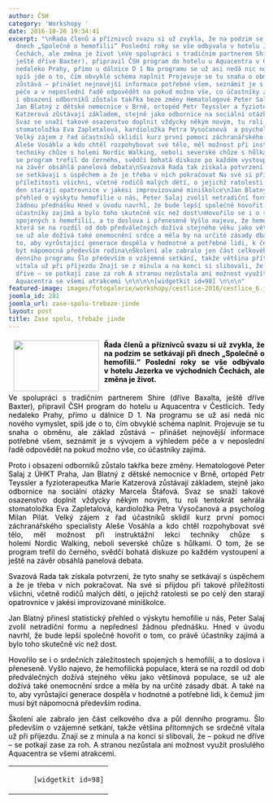 ```yaml
---
author: ČSH
category: 'Workshopy '
date: 2016-10-26 19:34:41
excerpt: "\nŘada členů a příznivců svazu si už zvykla, že na podzim se setkávají při
  dnech „Společně o hemofilii“ Poslední roky se vše odbývalo v hotelu Jezerka ve východních
  Čechách, ale změna je život \nVe spolupráci s tradičním partnerem Shire (dříve Baxalta,
  ještě dříve Baxter), připravil ČSH program do hotelu u Aquacentra v Čestlicích Tedy
  nedaleko Prahy, přímo u dálnice D 1 Na programu se už asi nedá nic nového vymyslet,
  spíš jde o to, čím obvyklé schéma naplnit Projevuje se tu snaha o obměnu, ale základ
  zůstává – přinášet nejnovější informace potřebné všem, seznámit je s vývojem a výhledem
  péče a v neposlední řadě odpovědět na pokud možno vše, co účastníky zajímá\nProto
  i obsazení odborníků zůstalo takřka beze změny Hematologové Peter Salaj z ÚHKT Praha,
  Jan Blatný z dětské nemocnice v Brně, ortopéd Petr Teyssler a fyzioterapeutka Marie
  Katzerová zůstávají základem, stejně jako odbornice na sociální otázky Marcela Štáfová
  Svaz se snaží takové osazenstvo doplnit vždycky někým novým, tu roli tentokrát sehrála
  stomatoložka Eva Zapletalová, kardioložka Petra Vysočanová  a psycholog Milan Pilát
  Velký zájem z řad účastníků sklidil kurz první pomoci záchranářského specialisty
  Aleše Vosáhla a kdo chtěl rozpohybovat své tělo, měl možnost při instruktážní lekci
  techniky chůze s holemi Nordic Walking, neboli severské chůze s hůlkami O tom, že
  se program trefil do černého, svědčí bohatá diskuze po každém vystoupení a ještě
  na závěr obsáhlá panelová debata\nSvazová Rada tak získala potvrzení, že tyto snahy
  se setkávají s úspěchem a že je třeba v nich pokračovat Na své si přijdou při takové
  příležitosti všichni, včetně rodičů malých dětí, o jejichž ratolesti se po celý
  den starají opatrovnice v jakési improvizované miniškolce\nJan Blatný přinesl statistický
  přehled o výskytu hemofilie u nás, Peter Salaj zvolil netradiční formu a nepřednesl
  žádnou přednášku Hned v úvodu navrhl, že bude lepší společně hovořit o tom, co právě
  účastníky zajímá a bylo toho skutečně víc než dost\nHovořilo se i o srdečních záležitostech
  spojených s hemofilií, a to doslova i přeneseně Vyšlo najevo, že hemofilická populace,
  která se na rozdíl od dob předválečných dožívá stejného věku jako většinová populace,
  se už ale dožívá také onemocnění srdce a měla by na určité zásady dbát A také na
  to, aby vyrůstající generace dospěla v hodnotné a potřebné lidi, k čemuž jim musí
  být nápomocná především rodina\nŠkolení ale zabralo jen část celkového dva a půl
  denního programu Šlo především o vzájemné setkání, takže většina přítomných se srdečně
  vítala už při příjezdu Znají se z minula a na konci si slibovali, že – pokud ne
  dříve – se potkají zase za roh A stranou nezůstala ani možnost využít proslulého
  Aquacentra se všemi atrakcemi \n\n\n\n[widgetkit id=98] \n\n\n"
featured-image: images/fotogalerie/workshopy/cestlice-2016/cestlice_6.jpg
joomla_id: 281
joomla_url: zase-spolu-trebaze-jinde
layout: post
title: Zase spolu, třebaže jinde
---
```


<h4 style="text-align: justify;">
 <span style="color: #000000;">
  <img border="0" height="100" src="{{ site.baseurl }}/images/fotogalerie/workshopy/cestlice-2016/cestlice_6.jpg" style="float: left; margin-left: 10px; margin-right: 10px;" width="168"/>
 </span>
</h4>
<h4 style="text-align: justify;">
 <span style="color: #000000;">
  Řada členů a příznivců svazu si už zvykla, že na podzim se setkávají při dnech „Společně o hemofilii.“ Poslední roky se vše odbývalo v hotelu Jezerka ve východních Čechách, ale změna je život.
 </span>
</h4>
<p style="text-align: justify;">
 <span style="color: #000000;">
  Ve spolupráci s tradičním partnerem Shire (dříve Baxalta, ještě dříve Baxter), připravil ČSH program do hotelu u Aquacentra v Čestlicích. Tedy nedaleko Prahy, přímo u dálnice D 1. Na programu se už asi nedá nic nového vymyslet, spíš jde o to, čím obvyklé schéma naplnit. Projevuje se tu snaha o obměnu, ale základ zůstává – přinášet nejnovější informace potřebné všem, seznámit je s vývojem a výhledem péče a v neposlední řadě odpovědět na pokud možno vše, co účastníky zajímá.
 </span>
</p>
<p style="text-align: justify;">
 <span style="color: #000000;">
  Proto i obsazení odborníků zůstalo takřka beze změny. Hematologové Peter Salaj z ÚHKT Praha, Jan Blatný z dětské nemocnice v Brně, ortopéd Petr Teyssler a fyzioterapeutka Marie Katzerová zůstávají základem, stejně jako odbornice na sociální otázky Marcela Štáfová. Svaz se snaží takové osazenstvo doplnit vždycky někým novým, tu roli tentokrát sehrála stomatoložka Eva Zapletalová, kardioložka Petra Vysočanová
  <strong>
  </strong>
  a psycholog Milan Pilát. Velký zájem z řad účastníků sklidil kurz první pomoci záchranářského specialisty Aleše Vosáhla a kdo chtěl rozpohybovat své tělo, měl možnost při instruktážní lekci techniky chůze s holemi Nordic Walking, neboli severské chůze s hůlkami. O tom, že se program trefil do černého, svědčí bohatá diskuze po každém vystoupení a ještě na závěr obsáhlá panelová debata.
 </span>
</p>
<p style="text-align: justify;">
 <span style="color: #000000;">
  Svazová Rada tak získala potvrzení, že tyto snahy se setkávají s úspěchem a že je třeba v nich pokračovat. Na své si přijdou při takové příležitosti všichni, včetně rodičů malých dětí, o jejichž ratolesti se po celý den starají opatrovnice v jakési improvizované miniškolce.
 </span>
</p>
<p style="text-align: justify;">
 <span style="color: #000000;">
  Jan Blatný přinesl statistický přehled o výskytu hemofilie u nás, Peter Salaj zvolil netradiční formu a nepřednesl žádnou přednášku. Hned v úvodu navrhl, že bude lepší společně hovořit o tom, co právě účastníky zajímá a bylo toho skutečně víc než dost.
 </span>
</p>
<p style="text-align: justify;">
 <span style="color: #000000;">
  Hovořilo se i o srdečních záležitostech spojených s hemofilií, a to doslova i přeneseně. Vyšlo najevo, že hemofilická populace, která se na rozdíl od dob předválečných dožívá stejného věku jako většinová populace, se už ale dožívá také onemocnění srdce a měla by na určité zásady dbát. A také na to, aby vyrůstající generace dospěla v hodnotné a potřebné lidi, k čemuž jim musí být nápomocná především rodina.
 </span>
</p>
<p style="text-align: justify;">
 <span style="color: #000000;">
  Školení ale zabralo jen část celkového dva a půl denního programu. Šlo především o vzájemné setkání, takže většina přítomných se srdečně vítala už při příjezdu. Znají se z minula a na konci si slibovali, že – pokud ne dříve – se potkají zase za roh. A stranou nezůstala ani možnost využít proslulého Aquacentra se všemi atrakcemi.
 </span>
</p>
<table class="list" style="margin-left: auto; margin-right: auto;">
 <tbody>
  <tr>
   <td>
    <code>
     [widgetkit id=98]
    </code>
   </td>
  </tr>
 </tbody>
</table>